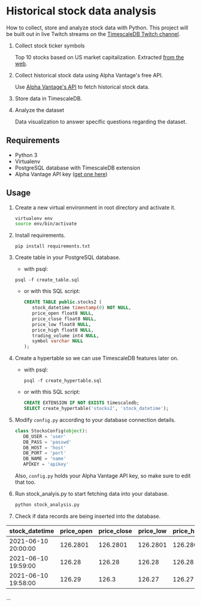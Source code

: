 # Historical stock data analysis

How to collect, store and analyze stock data with Python. This project will be built out in live Twitch streams on the 
[TimescaleDB Twitch channel](https://www.twitch.tv/timescaledb).


1. Collect stock ticker symbols

   Top 10 stocks based on US market capitalization. 
   Extracted [from the web](https://companiesmarketcap.com/usa/largest-companies-in-the-usa-by-market-cap/).
2. Collect historical stock data using Alpha Vantage's free API.

   Use [Alpha Vantage's API](https://www.alphavantage.co/documentation/) to fetch historical stock data.
3. Store data in TimescaleDB.
4. Analyze the dataset

   Data visualization to answer specific questions regarding the dataset.

## Requirements
* Python 3
* Virtualenv
* PostgreSQL database with TimescaleDB extension
* Alpha Vantage API key ([get one here](https://www.alphavantage.co/support/#api-key))

## Usage

1. Create a new virtual environment in root directory and activate it.
   
   ```bash
   virtualenv env
   source env/bin/activate
   ```

2. Install requirements.

   `pip install requirements.txt`

3. Create table in your PostgreSQL database.
   - with psql:

   `psql -f create_table.sql`
   
   - or with this SQL script:

      ```sql
      CREATE TABLE public.stocks2 (
         stock_datetime timestamp(0) NOT NULL,
         price_open float8 NULL,
         price_close float8 NULL,
         price_low float8 NULL,
         price_high float8 NULL,
         trading_volume int4 NULL,
         symbol varchar NULL
      );
      ```

4. Create a hypertable so we can use TimescaleDB features later on.
   - with psql: 

      `psql -f create_hypertable.sql`
   - or with this SQL script:
      ```sql
      CREATE EXTENSION IF NOT EXISTS timescaledb;
      SELECT create_hypertable('stocks2', 'stock_datetime');
      ```
5. Modify `config.py` according to your database connection details.
   ```python
   class StocksConfig(object):
      DB_USER = 'user'
      DB_PASS = 'passwd'
      DB_HOST = 'host'
      DB_PORT = 'port'
      DB_NAME = 'name'
      APIKEY = 'apikey'
   ```
   Also, `config.py` holds your Alpha Vantage API key, so make sure to edit that too.

6. Run stock_analyis.py to start fetching data into your database.

   ```bash
   python stock_analysis.py
   ```

7. Check if data records are being inserted into the database.

|stock_datetime|price_open|price_close|price_low|price_high|trading_volume|symbol|
|--------------|----------|-----------|---------|----------|--------------|------|
|2021-06-10 20:00:00|126.2801|126.2801|126.2801|126.2801|1212|AAPL|
|2021-06-10 19:59:00|126.28|126.28|126.28|126.28|420|AAPL|
|2021-06-10 19:58:00|126.29|126.3|126.27|126.27|3021|AAPL|
...